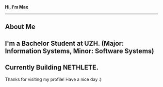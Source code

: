 **Hi, I'm Max**

---

## About Me
I'm a Bachelor Student at UZH. (Major: Information Systems, Minor: Software Systems)
---
Currently Building NETHLETE.
---

Thanks for visiting my profile! Have a nice day :)

